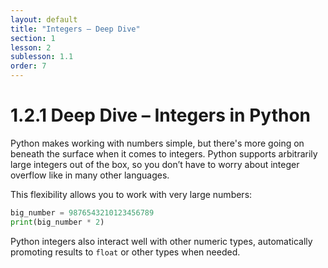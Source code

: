 ```yaml
---
layout: default
title: "Integers – Deep Dive"
section: 1
lesson: 2
sublesson: 1.1
order: 7
---
```


# 1.2.1 Deep Dive – Integers in Python

Python makes working with numbers simple, but there's more going on beneath the surface when it comes to integers. Python supports arbitrarily large integers out of the box, so you don’t have to worry about integer overflow like in many other languages.

This flexibility allows you to work with very large numbers:

```python
big_number = 9876543210123456789
print(big_number * 2)
```

Python integers also interact well with other numeric types, automatically promoting results to `float` or other types when needed.
